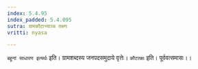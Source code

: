 ```yaml
---
index: 5.4.95
index_padded: 5.4.095
sutra: ग्रामकौटाभ्याञ्च तक्ष्णः
vritti: nyasa

---
```

`बहूनां साधारण इत्यर्थः` इति। ग्रामशब्दस्य जनपदसमुदाये वृत्तेः। `कौटतक्षः` इति। पूर्ववत्समासः।।